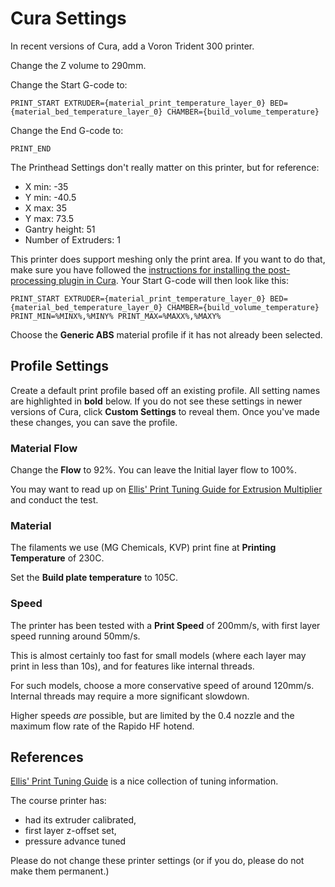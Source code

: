 # Cura Settings

In recent versions of Cura, add a Voron Trident 300 printer.

Change the Z volume to 290mm.

Change the Start G-code to:

```
PRINT_START EXTRUDER={material_print_temperature_layer_0} BED={material_bed_temperature_layer_0} CHAMBER={build_volume_temperature}
```

Change the End G-code to:

```
PRINT_END
```

The Printhead Settings don't really matter on this printer, but for reference:

  - X min: -35
  - Y min: -40.5
  - X max: 35
  - Y max: 73.5
  - Gantry height: 51
  - Number of Extruders: 1

This printer does support meshing only the print area. If you want to
do that, make sure you have followed the [instructions for installing
the post-processing plugin in
Cura](https://github.com/Turge08/print_area_bed_mesh). Your Start
G-code will then look like this:

```
PRINT_START EXTRUDER={material_print_temperature_layer_0} BED={material_bed_temperature_layer_0} CHAMBER={build_volume_temperature} PRINT_MIN=%MINX%,%MINY% PRINT_MAX=%MAXX%,%MAXY%
```

Choose the **Generic ABS** material profile if it has not already been selected.

## Profile Settings

Create a default print profile based off an existing profile. All
setting names are highlighted in **bold** below. If you do not see
these settings in newer versions of Cura, click **Custom Settings** to
reveal them. Once you've made these changes, you can save the profile.

### Material Flow

Change the **Flow** to 92%. You can leave the Initial layer flow to 100%.

You may want to read up on [Ellis' Print Tuning Guide for Extrusion
Multiplier](https://ellis3dp.com/Print-Tuning-Guide/articles/extrusion_multiplier.html)
and conduct the test.


### Material

The filaments we use (MG Chemicals, KVP) print fine at **Printing Temperature** of 230C.

Set the **Build plate temperature** to 105C.


### Speed

The printer has been tested with a **Print Speed** of 200mm/s, with
first layer speed running around 50mm/s.

This is almost certainly too fast for small models (where each layer
may print in less than 10s), and for features like internal threads.

For such models, choose a more conservative speed of around
120mm/s. Internal threads may require a more significant slowdown.

Higher speeds _are_ possible, but are limited by the 0.4 nozzle and
the maximum flow rate of the Rapido HF hotend.

## References

[Ellis' Print Tuning Guide](https://ellis3dp.com/Print-Tuning-Guide)
is a nice collection of tuning information.

The course printer has:

  - had its extruder calibrated,
  - first layer z-offset set,
  - pressure advance tuned

Please do not change these printer settings (or if you do, please do
not make them permanent.)


